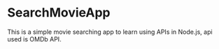 # SearchMovieApp
This is a simple movie searching app to learn using APIs in Node.js, api used is OMDb API.
